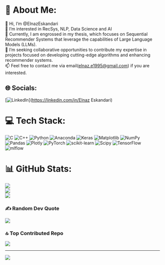 # 💫 About Me:
👋 Hi, I’m @ElnazEskandari<br>👀 I’m interested in RecSys, NLP, Data Science and AI<br>🌱 Currently, I am engrossed in my thesis, which focuses on Sequential Recommender Systems that leverage the capabilities of Large Language Models (LLMs).<br>💞️ I’m seeking collaborative opportunities to contribute my expertise in projects focused on developing cutting-edge algorithms and enhancing recommender systems.<br>📫 Feel free to contact me via email(elnaz.e1995@gmail.com) if you are interested.


## 🌐 Socials:
[![LinkedIn](https://img.shields.io/badge/LinkedIn-%230077B5.svg?logo=linkedin&logoColor=white)](https://linkedin.com/in/Elnaz Eskandari) 

# 💻 Tech Stack:
![C](https://img.shields.io/badge/c-%2300599C.svg?style=plastic&logo=c&logoColor=white) ![C++](https://img.shields.io/badge/c++-%2300599C.svg?style=plastic&logo=c%2B%2B&logoColor=white) ![Python](https://img.shields.io/badge/python-3670A0?style=plastic&logo=python&logoColor=ffdd54) ![Anaconda](https://img.shields.io/badge/Anaconda-%2344A833.svg?style=plastic&logo=anaconda&logoColor=white) ![Keras](https://img.shields.io/badge/Keras-%23D00000.svg?style=plastic&logo=Keras&logoColor=white) ![Matplotlib](https://img.shields.io/badge/Matplotlib-%23ffffff.svg?style=plastic&logo=Matplotlib&logoColor=black) ![NumPy](https://img.shields.io/badge/numpy-%23013243.svg?style=plastic&logo=numpy&logoColor=white) ![Pandas](https://img.shields.io/badge/pandas-%23150458.svg?style=plastic&logo=pandas&logoColor=white) ![Plotly](https://img.shields.io/badge/Plotly-%233F4F75.svg?style=plastic&logo=plotly&logoColor=white) ![PyTorch](https://img.shields.io/badge/PyTorch-%23EE4C2C.svg?style=plastic&logo=PyTorch&logoColor=white) ![scikit-learn](https://img.shields.io/badge/scikit--learn-%23F7931E.svg?style=plastic&logo=scikit-learn&logoColor=white) ![Scipy](https://img.shields.io/badge/SciPy-%230C55A5.svg?style=plastic&logo=scipy&logoColor=%white) ![TensorFlow](https://img.shields.io/badge/TensorFlow-%23FF6F00.svg?style=plastic&logo=TensorFlow&logoColor=white) ![mlflow](https://img.shields.io/badge/mlflow-%23d9ead3.svg?style=plastic&logo=numpy&logoColor=blue)
# 📊 GitHub Stats:
![](https://github-readme-stats.vercel.app/api?username=ElnazEskandari&theme=dracula&hide_border=false&include_all_commits=true&count_private=false)<br/>
![](https://github-readme-streak-stats.herokuapp.com/?user=ElnazEskandari&theme=dracula&hide_border=false)<br/>
![](https://github-readme-stats.vercel.app/api/top-langs/?username=ElnazEskandari&theme=dracula&hide_border=false&include_all_commits=true&count_private=false&layout=compact)

### ✍️ Random Dev Quote
![](https://quotes-github-readme.vercel.app/api?type=horizontal&theme=radical)

### 🔝 Top Contributed Repo
![](https://github-contributor-stats.vercel.app/api?username=ElnazEskandari&limit=5&theme=dark&combine_all_yearly_contributions=true)

---
[![](https://visitcount.itsvg.in/api?id=ElnazEskandari&icon=5&color=5)](https://visitcount.itsvg.in)

<!-- Proudly created with GPRM ( https://gprm.itsvg.in ) -->
